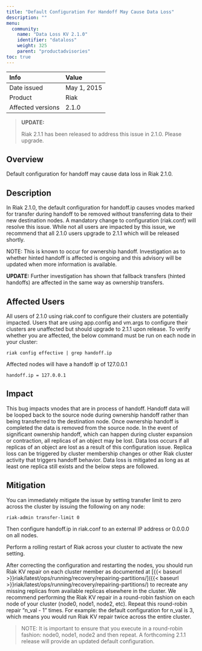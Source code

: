 ```yaml
---
title: "Default Configuration For Handoff May Cause Data Loss"
description: ""
menu:
  community:
    name: "Data Loss KV 2.1.0"
    identifier: "dataloss"
    weight: 325
    parent: "productadvisories"
toc: true
---
```



Info | Value
:----|:-----
Date issued | May 1, 2015
Product | Riak
Affected versions | 2.1.0

>**UPDATE:**
>
>Riak 2.1.1 has been released to address this issue in 2.1.0. Please upgrade.

## Overview

Default configuration for handoff may cause data loss in Riak 2.1.0.

## Description

In Riak 2.1.0, the default configuration for handoff.ip causes vnodes marked for transfer during handoff to be removed without transferring data to their new destination nodes. A mandatory change to configuration (riak.conf) will resolve this issue. While not all users are impacted by this issue, we recommend that all 2.1.0 
users upgrade to 2.1.1 which will be released shortly. 

NOTE: This is known to occur for ownership handoff. Investigation as to whether hinted handoff is affected is ongoing and this advisory will be updated when more information is available.

**UPDATE:**
Further investigation has shown that fallback transfers (hinted handoffs) are affected in the same way as ownership transfers.

## Affected Users
All users of 2.1.0 using riak.conf to configure their clusters are potentially impacted. Users that are using app.config and vm.args to configure their clusters are unaffected but should upgrade to 2.1.1 upon release. 
To verify whether you are affected, the below command must be run on each node in your cluster:

```
riak config effective | grep handoff.ip
```

Affected nodes will have a handoff ip of 127.0.0.1

```
handoff.ip = 127.0.0.1
```

## Impact

This bug impacts vnodes that are in process of handoff. Handoff data will be looped back to the source node during ownership handoff rather than being transferred to the destination node. Once ownership handoff is completed the data is removed from the source node. In the event of significant ownership handoff, which can happen during cluster expansion or contraction, all replicas of an object may be lost. Data loss occurs if all replicas of an object are lost as a result of this configuration issue. Replica loss can be triggered by cluster membership changes or other Riak cluster activity that triggers handoff behavior. Data loss is mitigated as long as at least one replica still exists and the below steps are followed. 

## Mitigation

You can immediately mitigate the issue by setting transfer limit to zero across the cluster by issuing the following on any node:

```
riak-admin transfer-limit 0
```

Then configure handoff.ip in riak.conf to an external IP address or 0.0.0.0 on all nodes.

Perform a rolling restart of Riak across your cluster to activate the new setting.

After correcting the configuration and restarting the nodes, you should run Riak KV repair on each cluster member as documented at [{{< baseurl >}}riak/latest/ops/running/recovery/repairing-partitions/]({{< baseurl >}}riak/latest/ops/running/recovery/repairing-partitions/) to recreate any missing replicas from available replicas elsewhere in the cluster.  We recommend performing the Riak KV repair in a round-robin fashion on each node of your cluster (node0, node1, node2, etc). Repeat this round-robin repair “n_val - 1” times. For example: the default configuration for n_val is 3, which means you would run Riak KV repair twice across the entire cluster. 

> NOTE: It is important to ensure that you execute in a round-robin fashion: node0, node1, node2 and then repeat.
A forthcoming 2.1.1 release will provide an updated default configuration.
